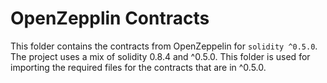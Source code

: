 # OpenZepplin Contracts

This folder contains the contracts from OpenZeppelin for `solidity ^0.5.0`.
The project uses a mix of solidity 0.8.4 and ^0.5.0. This folder is used for importing the required files for the contracts that are in ^0.5.0.